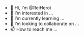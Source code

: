 - 👋 Hi, I’m @ReiHeroi
- 👀 I’m interested in ...
- 🌱 I’m currently learning ...
- 💞️ I’m looking to collaborate on ...
- 📫 How to reach me ...

<!---
ReiHeroi/ReiHeroi is a ✨ special ✨ repository because its `README.md` (this file) appears on your GitHub profile.
You can click the Preview link to take a look at your changes.
--->
